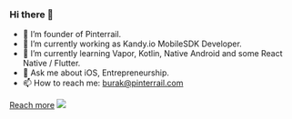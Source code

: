 ### Hi there 👋

- 💼 I’m founder of Pinterrail.
- 🔭 I’m currently working as Kandy.io MobileSDK Developer.
- 🌱 I’m currently learning Vapor, Kotlin, Native Android and some React Native / Flutter.
- 💬 Ask me about iOS, Entrepreneurship.
- 📫 How to reach me: burak@pinterrail.com

[Reach more](https://burakgunduztr.github.io)
[<img src="https://www.pinterrail.com/other/pinterrail-news.png">](https://pinterrail.com/app)
